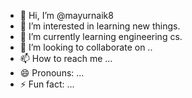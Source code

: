 - 👋 Hi, I’m @mayurnaik8
- 👀 I’m interested in learning new things.
- 🌱 I’m currently learning engineering cs.
- 💞️ I’m looking to collaborate on ..
- 📫 How to reach me ...
- 😄 Pronouns: ...
- ⚡ Fun fact: ...

<!---
mayurnaik8/mayurnaik8 is a ✨ special ✨ repository because its `README.md` (this file) appears on your GitHub profile.
You can click the Preview link to take a look at your changes.
--->
